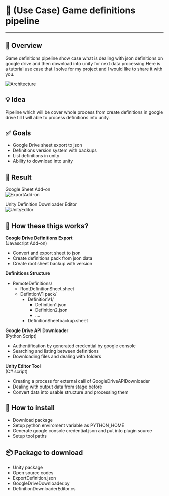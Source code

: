 # :pencil: (Use Case) Game definitions pipeline
---------

:pushpin: Overview
---------
Game definitions pipeline show case what is dealing with json definitions on google drive and then download into unity for next data processing.Here is a tutorial use case that I solve for my project and I would like to share it with you.

![Architecture](https://user-images.githubusercontent.com/14979589/89738801-36e90300-da84-11ea-8ccb-c5c4273725ac.png)

:bulb: Idea
---------
Pipeline which will be cover whole process from create definitions in google drive till I will able to process definitions into unity.

:white_check_mark: Goals
---------
* Google Drive sheet export to json
* Definitions version system with backups
* List definitions in unity
* Ability to download into unity

:rocket: Result
---------
Google Sheet Add-on<br>
![ExportAdd-on](https://user-images.githubusercontent.com/14979589/89738913-0190e500-da85-11ea-8a63-62151db6a106.png)

Unity Definition Downloader Editor<br>
![UnityEditor](https://user-images.githubusercontent.com/14979589/89739003-b3301600-da85-11ea-88d6-fe6ab3536d7d.png)

:pushpin: How these thigs works?
---------
**Google Drive Definitions Export** <br>
(Javascript Add-on)
* Convert and export sheet to json
* Create definitions pack from json data
* Create root sheet backup with version

**Definitions Structure**<br>
* RemoteDefinitions/
  * RootDefinitionSheet.sheet
  * DefintionV1 pack/
    * DefinitionV1/
      * Definition1.json
      * Definition2.json 
      * ....
    * DefinitionSheetbackup.sheet

**Google Drive API Downloader**<br>
(Python Script)
* Authentification by generated credential by google console
* Searching and listing between definitions
* Downloading files and dealing with folders

**Unity Editor Tool**<br>
(C# script)
* Creating a process for external call of GoogleDriveAPIDownloader
* Dealing with output data from stage before
* Convert data into usable structure and processing them

:page_facing_up: How to install
---------
* Download package
* Setup python enviroment variable as PYTHON_HOME
* Generate google console credential.json and put into plugin source
* Setup tool paths

:package: Package to download
---------
* Unity package
* Open source codes
 * ExportDefinition.json
 * GoogleDriveDownloader.py
 * DefinitionDownloaderEditor.cs

